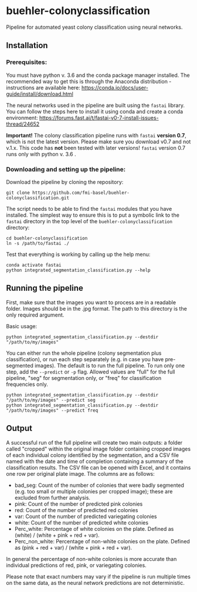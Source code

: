 # buehler-colonyclassification
Pipeline for automated yeast colony classification using neural networks.

## Installation

### Prerequisites:

You must have python v. 3.6 and the conda package manager installed. The recommended way to get this is through the Anaconda distribution - instructions are available here: https://conda.io/docs/user-guide/install/download.html

The neural networks used in the pipeline are built using the `fastai` library. You can follow the steps here to install it using conda and create a conda environment: https://forums.fast.ai/t/fastai-v0-7-install-issues-thread/24652

**Important!** The colony classification pipeline runs with `fastai` **version 0.7**, which is not the latest version. Please make sure you download v0.7 and not v.1.x. This code has **not** been tested with later versions! `fastai` version 0.7 runs only with python v. 3.6 .

### Downloading and setting up the pipeline:

Download the pipeline by cloning the repository:

```
git clone https://github.com/fmi-basel/buehler-colonyclassification.git
```

The script needs to be able to find the `fastai` modules that you have installed. The simplest way to ensure this is to put a symbolic link to the `fastai` directory in the top level of the `buehler-colonyclassification` directory:

```
cd buehler-colonyclassification
ln -s /path/to/fastai ./ 
```

Test that everything is working by calling up the help menu:

```
conda activate fastai
python integrated_segmentation_classification.py --help
```


## Running the pipeline

First, make sure that the images you want to process are in a readable folder. Images should be in the .jpg format. The path to this directory is the only required argument. 

Basic usage:

```
python integrated_segmentation_classification.py --destdir "/path/to/my/images"
```

You can either run the whole pipeline (colony segmentation plus classification), or run each step separately (e.g. in case you have pre-segmented images). The default is to run the full pipeline. To run only one step, add the `--predict` or `-p` flag. Allowed values are "full" for the full pipeline, "seg" for segmentation only, or "freq" for classification frequencies only.

```
python integrated_segmentation_classification.py --destdir "/path/to/my/images" --predict seg 
python integrated_segmentation_classification.py --destdir "/path/to/my/images" --predict freq
```

## Output

A successful run of the full pipeline will create two main outputs: a folder called "cropped" within the original image folder containing cropped images of each individual colony identified by the segmentation, and a CSV file named with the date and time of completion containing a summary of the classification results. The CSV file can be opened with Excel, and it contains one row per original plate image. The columns are as follows:

* bad_seg: Count of the number of colonies that were badly segmented (e.g. too small or multiple colonies per cropped image); these are excluded from further analysis.
* pink: Count of the number of predicted pink colonies
* red: Count of the number of predicted red colonies
* var: Count of the number of predicted variegating colonies
* white: Count of the number of predicted white colonies
* Perc_white: Percentage of white colonies on the plate. Defined as (white) / (white + pink + red + var).
* Perc_non_white: Percentage of non-white colonies on the plate. Defined as (pink + red + var) / (white + pink + red + var).

In general the percentage of non-white colonies is more accurate than individual predictions of red, pink, or variegating colonies. 

Please note that exact numbers may vary if the pipeline is run multiple times on the same data, as the neural network predictions are not deterministic.



